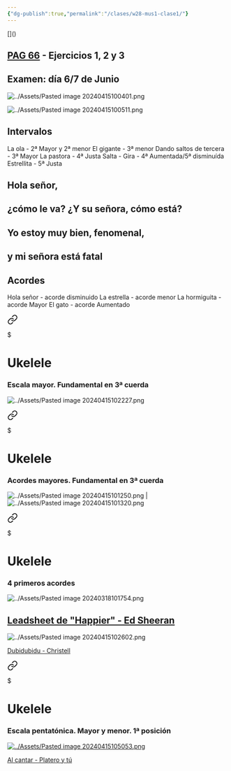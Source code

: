 ```yaml
---
{"dg-publish":true,"permalink":"/clases/w28-mus1-clase1/"}
---
```



<div class=slide>[]()

## [PAG 66](https://www.blinklearning.com/v/1711020656/themes/tmpux/launch.php?theme=tmpux#activity/4239478/65132330/421303518) - Ejercicios 1, 2 y 3

</div>
<div class="slide">

## Examen: día 6/7 de Junio

</div>
<div class=slide>

![../Assets/Pasted image 20240415100401.png](/img/user/Assets/Pasted%20image%2020240415100401.png)

</div>

<div class=slide>

![../Assets/Pasted image 20240415100511.png](/img/user/Assets/Pasted%20image%2020240415100511.png)

</div>
<div class="slide">

## Intervalos

La ola - 2ª Mayor y 2ª menor
El gigante - 3ª menor
Dando saltos de tercera - 3ª Mayor
La pastora - 4ª Justa
Salta - Gira - 4ª Aumentada/5ª disminuída
Estrellita - 5ª Justa

</div>
<div class="slide">

## Hola señor,
## ¿cómo le va? ¿Y su señora, cómo está?
## Yo estoy muy bien, fenomenal,
## y mi señora está fatal

</div>
<div class=slide>

## Acordes

Hola señor - acorde disminuido
La estrella - acorde menor
La hormiguita - acorde Mayor
El gato - acorde Aumentado

</div>
<div class="slide">


<div class="transclusion internal-embed is-loaded"><a class="markdown-embed-link" href="/recursos/ukelele/#escala-mayor-fundamental-en-3-cuerda" aria-label="Open link"><svg xmlns="http://www.w3.org/2000/svg" width="24" height="24" viewBox="0 0 24 24" fill="none" stroke="currentColor" stroke-width="2" stroke-linecap="round" stroke-linejoin="round" class="svg-icon lucide-link"><path d="M10 13a5 5 0 0 0 7.54.54l3-3a5 5 0 0 0-7.07-7.07l-1.72 1.71"></path><path d="M14 11a5 5 0 0 0-7.54-.54l-3 3a5 5 0 0 0 7.07 7.07l1.71-1.71"></path></svg></a><div class="markdown-embed">

$<div class="markdown-embed-title">

# Ukelele

</div>


### Escala mayor. Fundamental en 3ª cuerda

![../Assets/Pasted image 20240415102227.png](/img/user/Assets/Pasted%20image%2020240415102227.png)


</div></div>


</div>
<div class="slide">


<div class="transclusion internal-embed is-loaded"><a class="markdown-embed-link" href="/recursos/ukelele/#acordes-mayores-fundamental-en-3-cuerda" aria-label="Open link"><svg xmlns="http://www.w3.org/2000/svg" width="24" height="24" viewBox="0 0 24 24" fill="none" stroke="currentColor" stroke-width="2" stroke-linecap="round" stroke-linejoin="round" class="svg-icon lucide-link"><path d="M10 13a5 5 0 0 0 7.54.54l3-3a5 5 0 0 0-7.07-7.07l-1.72 1.71"></path><path d="M14 11a5 5 0 0 0-7.54-.54l-3 3a5 5 0 0 0 7.07 7.07l1.71-1.71"></path></svg></a><div class="markdown-embed">

$<div class="markdown-embed-title">

# Ukelele

</div>


### Acordes mayores. Fundamental en 3ª cuerda

![../Assets/Pasted image 20240415101250.png](/img/user/Assets/Pasted%20image%2020240415101250.png)  |  ![../Assets/Pasted image 20240415101320.png](/img/user/Assets/Pasted%20image%2020240415101320.png)


</div></div>


</div>
<div class="slide">


<div class="transclusion internal-embed is-loaded"><a class="markdown-embed-link" href="/recursos/ukelele/#4-primeros-acordes" aria-label="Open link"><svg xmlns="http://www.w3.org/2000/svg" width="24" height="24" viewBox="0 0 24 24" fill="none" stroke="currentColor" stroke-width="2" stroke-linecap="round" stroke-linejoin="round" class="svg-icon lucide-link"><path d="M10 13a5 5 0 0 0 7.54.54l3-3a5 5 0 0 0-7.07-7.07l-1.72 1.71"></path><path d="M14 11a5 5 0 0 0-7.54-.54l-3 3a5 5 0 0 0 7.07 7.07l1.71-1.71"></path></svg></a><div class="markdown-embed">

$<div class="markdown-embed-title">

# Ukelele

</div>


### 4 primeros acordes

![../Assets/Pasted image 20240318101754.png](/img/user/Assets/Pasted%20image%2020240318101754.png)


</div></div>


</div>
<div class="slide">

## [Leadsheet de "Happier" - Ed Sheeran](https://tabs.ultimate-guitar.com/tab/ed-sheeran/happier-chords-1956585)

</div>
<div class="slide">

![../Assets/Pasted image 20240415102602.png](/img/user/Assets/Pasted%20image%2020240415102602.png)

</div>
<div class="slide">

[Dubidubidu - Christell](https://tabs.ultimate-guitar.com/user/tab/view?h=3J5Eu6dcT3STeidqe3Y1zdGE)

</div>
<div class="slide">


<div class="transclusion internal-embed is-loaded"><a class="markdown-embed-link" href="/recursos/ukelele/#escala-pentatonica-mayor-y-menor-1-posicion" aria-label="Open link"><svg xmlns="http://www.w3.org/2000/svg" width="24" height="24" viewBox="0 0 24 24" fill="none" stroke="currentColor" stroke-width="2" stroke-linecap="round" stroke-linejoin="round" class="svg-icon lucide-link"><path d="M10 13a5 5 0 0 0 7.54.54l3-3a5 5 0 0 0-7.07-7.07l-1.72 1.71"></path><path d="M14 11a5 5 0 0 0-7.54-.54l-3 3a5 5 0 0 0 7.07 7.07l1.71-1.71"></path></svg></a><div class="markdown-embed">

$<div class="markdown-embed-title">

# Ukelele

</div>


### Escala pentatónica. Mayor y menor. 1ª posición

[![../Assets/Pasted image 20240415105053.png](/img/user/Assets/Pasted%20image%2020240415105053.png)](https://www.soundslice.com/slices/Rrglc/)

</div></div>


</div>
<div class="slide">

[Al cantar - Platero y tú](https://tabs.ultimate-guitar.com/tab/1649804)

</div>


